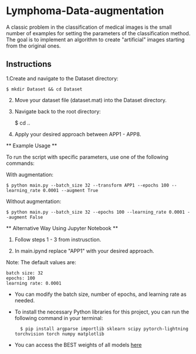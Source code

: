 # Lymphoma-Data-augmentation
A classic problem in the classification of medical images is the small number of examples for setting the parameters of the classification method. The goal is to implement an algorithm to create "artificial" images starting from the original ones.



## Instructions

1.Create and navigate to the Dataset directory:

	$ mkdir Dataset && cd Dataset

2. Move your dataset file (dataset.mat) into the Dataset directory.

3. Navigate back to the root directory:

	$ cd ..

4. Apply your desired approach between APP1 - APP8.


** Example Usage **

To run the script with specific parameters, use one of the following commands:

With augmentation:	

	$ python main.py --batch_size 32 --transform APP1 --epochs 100 --learning_rate 0.0001 --augment True

Without augmentation:

	$ python main.py --batch_size 32 --epochs 100 --learning_rate 0.0001 --augment False

** Alternative Way Using Jupyter Notebook **

1. Follow steps 1 - 3 from instrusction.

2. In main.ipynd replace "APP1" with your desired approach.



Note: The default values are:

	batch size: 32
	epochs: 100
	learning rate: 0.0001

- You can modify the batch size, number of epochs, and learning rate as needed.

- To install the necessary Python libraries for this project, you can run the following command in your terminal:

        $ pip install argparse importlib sklearn scipy pytorch-lightning torchvision torch numpy matplotlib

- You can access the BEST weights of all models [here](https://bit.ly/Lymphoma-project-weights)
